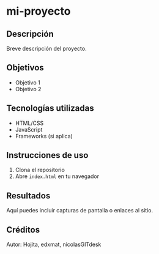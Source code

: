 # mi-proyecto

## Descripción
Breve descripción del proyecto.

## Objetivos
- Objetivo 1
- Objetivo 2

## Tecnologías utilizadas
- HTML/CSS
- JavaScript
- Frameworks (si aplica)

## Instrucciones de uso
1. Clona el repositorio
2. Abre `index.html` en tu navegador

## Resultados
Aquí puedes incluir capturas de pantalla o enlaces al sitio.

## Créditos
Autor: Hojita, edxmat, nicolasGITdesk
